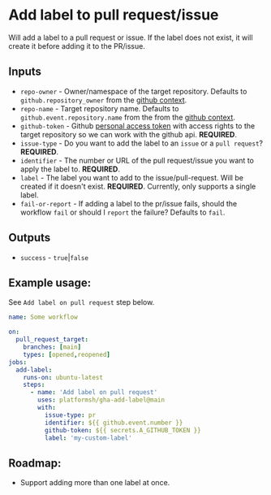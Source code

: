 # Add label to pull request/issue

Will add a label to a pull request or issue. If the label does not exist, it will create it before adding it to the PR/issue.

## Inputs

* `repo-owner` - Owner/namespace of the target repository. Defaults to `github.repository_owner` from
  the [github context](https://docs.github.com/en/actions/learn-github-actions/contexts#github-context).
* `repo-name` - Target repository name. Defaults to `github.event.repository.name` from the from
  the [github context](https://docs.github.com/en/actions/learn-github-actions/contexts#github-context).
* `github-token` -
  Github [personal access token](https://docs.github.com/en/authentication/keeping-your-account-and-data-secure/creating-a-personal-access-token)
  with access rights to the target repository so we can work with the github api. **REQUIRED**.
* `issue-type` - Do you want to add the label to an `issue` or a `pull request`? **REQUIRED**.
* `identifier` - The number or URL of the pull request/issue you want to apply the label to. **REQUIRED**.
* `label` - The label you want to add to the issue/pull-request. Will be created if it doesn't exist. **REQUIRED**. Currently,
only supports a single label. 
* `fail-or-report` - If adding a label to the pr/issue fails, should the workflow `fail` or should I `report` the failure? Defaults to `fail`.
## Outputs

* `success` - `true`|`false`

## Example usage:

See `Add label on pull request` step below.

```yaml
name: Some workflow

on:
  pull_request_target:
    branches: [main]
    types: [opened,reopened]
jobs:
  add-label:
    runs-on: ubuntu-latest
    steps:
      - name: 'Add label on pull request'
        uses: platformsh/gha-add-label@main
        with:
          issue-type: pr
          identifier: ${{ github.event.number }}
          github-token: ${{ secrets.A_GITHUB_TOKEN }}
          label: 'my-custom-label'
```
## Roadmap: 
- Support adding more than one label at once.